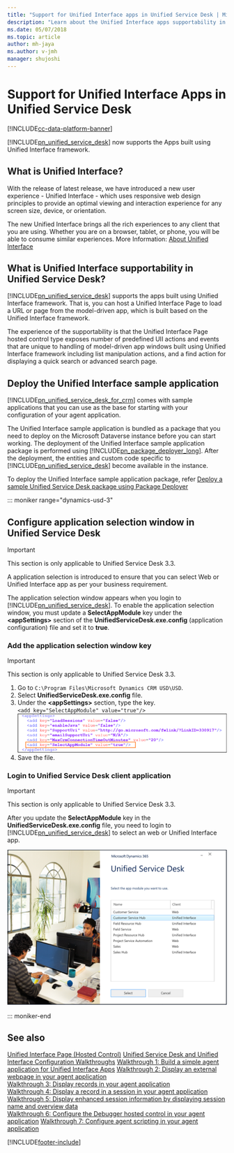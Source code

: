```yaml
---
title: "Support for Unified Interface apps in Unified Service Desk | MicrosoftDocs"
description: "Learn about the Unified Interface apps supportability in Unified Service Desk."
ms.date: 05/07/2018
ms.topic: article
author: mh-jaya
ms.author: v-jmh
manager: shujoshi
---
```


# Support for Unified Interface Apps in Unified Service Desk

[!INCLUDE[cc-data-platform-banner](../../includes/cc-data-platform-banner.md)]

[!INCLUDE[pn_unified_service_desk](../../includes/pn-unified-service-desk.md)] now supports the Apps built using Unified Interface framework.

## What is Unified Interface?

With the release of latest release, we have introduced a new user experience - Unified Interface - which uses responsive web design principles to provide an optimal viewing and interaction experience for any screen size, device, or orientation.

The new Unified Interface brings all the rich experiences to any client that you are using. Whether you are on a browser, tablet, or phone, you will be able to consume similar experiences. More Information: [About Unified Interface](/dynamics365/customer-engagement/admin/about-unified-interface)

## What is Unified Interface supportability in Unified Service Desk?

[!INCLUDE[pn_unified_service_desk](../../includes/pn-unified-service-desk.md)] supports the apps built using Unified Interface framework. That is, you can host a Unified Interface Page to load a URL or page from the model-driven app, which is built based on the Unified Interface framework.

The experience of the supportability is that the Unified Interface Page hosted control type exposes number of predefined UII actions and events that are unique to handling of model-driven app windows built using Unified Interface framework including list manipulation actions, and a find action for displaying a quick search or advanced search page.

## Deploy the Unified Interface sample application

[!INCLUDE[pn_unified_service_desk_for_crm](../../includes/pn-unified-service-desk-for-crm.md)] comes with  sample applications that you can use as the base for starting with your configuration of your agent application.  
  
 The Unified Interface sample application is bundled as a package that you need to deploy on the Microsoft Dataverse instance before you can start working. The deployment of the Unified Interface sample application package is performed using [!INCLUDE[pn_package_deployer_long](../../includes/pn-package-deployer-long.md)]. After the deployment, the entities and custom code specific to [!INCLUDE[pn_unified_service_desk](../../includes/pn-unified-service-desk.md)] become available in the instance.

To deploy the Unified Interface sample application package, refer [Deploy a sample Unified Service Desk package using Package Deployer](../admin/deploy-sample-unified-service-desk-applications-using-package-deployer.md)

::: moniker range="dynamics-usd-3"
## Configure application selection window in Unified Service Desk

> [!IMPORTANT]
> This section is only applicable to Unified Service Desk 3.3.

A application selection is introduced to ensure that you can select Web or Unified Interface app as per your business requirement.

The application selection window appears when you login to [!INCLUDE[pn_unified_service_desk](../../includes/pn-unified-service-desk.md)]. To enable the application selection window, you must update a **SelectAppModule** key under the **\<appSettings>** section of the **UnifiedServiceDesk.exe.config** (application configuration) file and set it to **true**.

### Add the application selection window key

> [!IMPORTANT]
> This section is only applicable to Unified Service Desk 3.3.

1. Go to `C:\Program Files\Microsoft Dynamics CRM USD\USD`.
2. Select **UnifiedServiceDesk.exe.config** file.
3. Under the **\<appSettings>** section, type the key.<br>
`<add key="SelectAppModule" value="true"/>`<br>
  ![Update SelectAppModule key in the UnifiedServiceDesk.exe.config file](../media/selectappmodule-app-config-file.PNG "Update SelectAppModule key in the UnifiedServiceDesk.exe.config file")
4. Save the file.

### Login to Unified Service Desk client application

> [!IMPORTANT]
> This section is only applicable to Unified Service Desk 3.3.

After you update the **SelectAppModule** key in the **UnifiedServiceDesk.exe.config** file, you need to login to [!INCLUDE[pn_unified_service_desk](../../includes/pn-unified-service-desk.md)] to select an web or Unified Interface app.

![Select App Module](../media/select-app-module-new.PNG "Select App Module")

::: moniker-end

## See also
 [Unified Interface Page (Hosted Control)](../../unified-service-desk/unified-interface-page-hosted-control.md)
 [Unified Service Desk and Unified Interface Configuration Walkthroughs](../../unified-service-desk/unified-service-desk-unified-interface-configuration-walkthroughs.md)
 [Walkthrough 1: Build a simple agent application for Unified Interface Apps](../../unified-service-desk/walkthrough1-unified-interface-build-a-simple-agent-application.md) 
 [Walkthrough 2: Display an external webpage in your agent application](../../unified-service-desk/walkthrough2-unified-interface-display-an-external-webpage-in-your-agent-application.md)   
 [Walkthrough 3: Display records in your agent application](../../unified-service-desk/walkthrough3-unified-interface-display-microsoft-dynamics-365-records-in-your-agent-application.md)   
 [Walkthrough 4: Display a record in a session in your agent application](../../unified-service-desk/walkthrough4-unified-interface-display-dynamics-365-record-session-agent-application.md)   
 [Walkthrough 5: Display enhanced session information by displaying session name and overview data](../../unified-service-desk/walkthrough5-unified-interface-display-enhanced-session-information-displaying-session-name-overview-data.md)   
 [Walkthrough 6: Configure the Debugger hosted control in your agent application](../../unified-service-desk/walkthrough6-unified-interface-configure-debugger-hosted-control-agent-application.md)
 [Walkthrough 7: Configure agent scripting in your agent application](../../unified-service-desk/walkthrough7-unified-interface-configure-agent-scripting-agent-application.md)


[!INCLUDE[footer-include](../../includes/footer-banner.md)]
